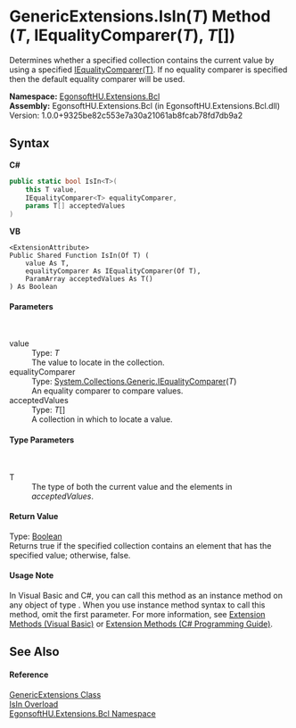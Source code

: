 # GenericExtensions.IsIn(*T*) Method (*T*, IEqualityComparer(*T*), *T*[])
 

Determines whether a specified collection contains the current value by using a specified <a href="https://docs.microsoft.com/dotnet/api/system.collections.generic.iequalitycomparer-1" target="_blank" rel="noopener noreferrer">IEqualityComparer(T)</a>. If no equality comparer is specified then the default equality comparer will be used.

**Namespace:**&nbsp;<a href="N_EgonsoftHU_Extensions_Bcl.md">EgonsoftHU.Extensions.Bcl</a><br />**Assembly:**&nbsp;EgonsoftHU.Extensions.Bcl (in EgonsoftHU.Extensions.Bcl.dll) Version: 1.0.0+9325be82c553e7a30a21061ab8fcab78fd7db9a2

## Syntax

**C#**<br />
``` C#
public static bool IsIn<T>(
	this T value,
	IEqualityComparer<T> equalityComparer,
	params T[] acceptedValues
)

```

**VB**<br />
``` VB
<ExtensionAttribute>
Public Shared Function IsIn(Of T) ( 
	value As T,
	equalityComparer As IEqualityComparer(Of T),
	ParamArray acceptedValues As T()
) As Boolean
```


#### Parameters
&nbsp;<dl><dt>value</dt><dd>Type: *T*<br />The value to locate in the collection.</dd><dt>equalityComparer</dt><dd>Type: <a href="https://docs.microsoft.com/dotnet/api/system.collections.generic.iequalitycomparer-1" target="_blank" rel="noopener noreferrer">System.Collections.Generic.IEqualityComparer</a>(*T*)<br />An equality comparer to compare values.</dd><dt>acceptedValues</dt><dd>Type: *T*[]<br />A collection in which to locate a value.</dd></dl>

#### Type Parameters
&nbsp;<dl><dt>T</dt><dd>The type of both the current value and the elements in *acceptedValues*.</dd></dl>

#### Return Value
Type: <a href="https://docs.microsoft.com/dotnet/api/system.boolean" target="_blank" rel="noopener noreferrer">Boolean</a><br />Returns true if the specified collection contains an element that has the specified value; otherwise, false.

#### Usage Note
In Visual Basic and C#, you can call this method as an instance method on any object of type . When you use instance method syntax to call this method, omit the first parameter. For more information, see <a href="https://docs.microsoft.com/dotnet/visual-basic/programming-guide/language-features/procedures/extension-methods" target="_blank" rel="noopener noreferrer">Extension Methods (Visual Basic)</a> or <a href="https://docs.microsoft.com/dotnet/csharp/programming-guide/classes-and-structs/extension-methods" target="_blank" rel="noopener noreferrer">Extension Methods (C# Programming Guide)</a>.

## See Also


#### Reference
<a href="T_EgonsoftHU_Extensions_Bcl_GenericExtensions.md">GenericExtensions Class</a><br /><a href="Overload_EgonsoftHU_Extensions_Bcl_GenericExtensions_IsIn.md">IsIn Overload</a><br /><a href="N_EgonsoftHU_Extensions_Bcl.md">EgonsoftHU.Extensions.Bcl Namespace</a><br />